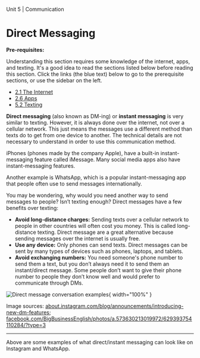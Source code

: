 Unit 5 | Communication

# Direct Messaging

**Pre-requisites:**

Understanding this section requires some knowledge of the internet, apps, and texting. It's a good idea to read the sections listed below before reading this section. Click the links (the blue text) below to go to the prerequisite sections, or use the sidebar on the left.

- [2.1 The Internet](../2-apps-and-internet/2.1-the-internet.md)
- [2.6 Apps](../2-apps-and-internet/2.6-apps.md)
- [5.2 Texting](../5-communication/5.2-texting.md)

**Direct messaging** (also known as DM-ing) or **instant messaging** is very similar to texting. However, it is always done over the internet, not over a cellular network. This just means the messages use a different method than texts do to get from one device to another. The technical details are not necessary to understand in order to use this communication method.

iPhones (phones made by the company Apple), have a built-in instant-messaging feature called iMessage. Many social media apps also have instant-messaging features.

Another example is WhatsApp, which is a popular instant-messaging app that people often use to send messages internationally.

You may be wondering, why would you need another way to send messages to people? Isn’t texting enough? Direct messages have a few benefits over texting:

- **Avoid long-distance charges:** Sending texts over a cellular network to people in other countries will often cost you money. This is called long-distance texting. Direct message are a great alternative because sending messages over the internet is usually free.
- **Use any device:** Only phones can send texts. Direct messages can be sent by many types of devices such as phones, laptops, and tablets.
- **Avoid exchanging numbers:** You need someone's phone number to send them a text, but you don’t always need it to send them an instant/direct message. Some people don’t want to give their phone number to people they don’t know well and would prefer to communicate through DMs.

![Direct message conversation examples](/course/5-communication/direct-messaging-examples.png){ width="100%" }

Image sources:
[about.instagram.com/blog/announcements/introducing-new-dm-features](about.instagram.com/blog/announcements/introducing-new-dm-features);
[facebook.com/BigBusinessEnglish/photos/a.573630213019972/629393754110284/?type=3](facebook.com/BigBusinessEnglish/photos/a.573630213019972/629393754110284/?type=3)

---

Above are some examples of what direct/instant messaging can look like on Instagram and WhatsApp.
